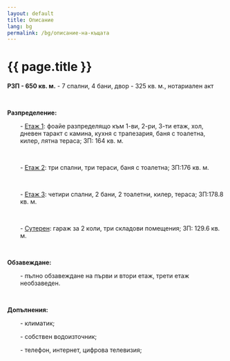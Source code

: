 ```yaml
---
layout: default
title: Описание
lang: bg
permalink: /bg/описание-на-къщата
---
```

<h1 class="title">{{ page.title }}</h1>
<div class="clear"></div>
<p><strong>РЗП - 650 кв. м.</strong> - 7 спални, 4 бани, двор - 325 кв. м., нотариален акт</p>
<p>&nbsp;</p>
<p><strong>Разпределение:</strong></p>
<p style="padding-left: 30px;">- <a title="етаж 1" href="/static/plans/www.YourGoldenSandsHouse.com-first-floor-2320x1950.jpg">Етаж 1</a>: фоайе разпределящо към 1-ви, 2-ри, 3-ти етаж, хол, дневен таракт с камина, кухня с трапезария, баня с тоалетна, килер, лятна тераса; ЗП: 164 кв. м.</p>
<p style="padding-left: 30px;">&nbsp;</p>
<p style="padding-left: 30px;">- <a title="етаж 2" href="/static/plans/www.YourGoldenSandsHouse.com-second-floor-2068x1704.jpg">Етаж 2</a>: три спални, три тераси, баня с тоалетна; ЗП:176 кв. м.</p>
<p style="padding-left: 30px;">&nbsp;</p>
<p style="padding-left: 30px;">- <a title="етаж 3" href="/static/plans/www.YourGoldenSandsHouse.com-third-floor-2046x1710.jpg">Етаж 3</a>: четири спални, 2 бани, 2 тоалетни, килер, тераса; ЗП:178.8 кв. м.</p>
<p style="padding-left: 30px;">&nbsp;</p>
<p style="padding-left: 30px;">- <a title="сутерен" href="/static/plans/www.YourGoldenSandsHouse.com-basement-1809x2431.jpg">Сутерен</a>: гараж за 2 коли, три складови помещения; ЗП: 129.6 кв. м.</p>
<p>&nbsp;</p>
<p><strong>Обзавеждане:</strong></p>
<p style="padding-left: 30px;">- пълно обзавеждане на първи и втори етаж, трети етаж необзаведен.</p>
<p>&nbsp;</p>
<p><strong>Допълнения:</strong></p>
<p style="padding-left: 30px;">- климатик;</p>
<p style="padding-left: 30px;">- собствен водоизточник;</p>
<p style="padding-left: 30px;">- телефон, интернет, цифрова телевизия;</p>